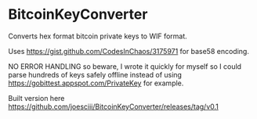 # BitcoinKeyConverter
Converts hex format bitcoin private keys to WIF format.

Uses https://gist.github.com/CodesInChaos/3175971 for base58 encoding.

NO ERROR HANDLING so beware, I wrote it quickly for myself so I could parse hundreds of keys safely offline instead of using https://gobittest.appspot.com/PrivateKey for example.

Built version here https://github.com/joesciii/BitcoinKeyConverter/releases/tag/v0.1



